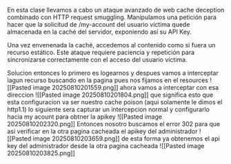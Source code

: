 En esta clase llevamos a cabo un ataque avanzado de web cache deception combinado con HTTP request smuggling. Manipulamos una petición para hacer que la solicitud de /my-account del usuario víctima quede almacenada en la caché del servidor, exponiendo así su API Key.

Una vez envenenada la caché, accedemos al contenido como si fuera un recurso estático. Este ataque requiere paciencia y repetición para sincronizarse correctamente con el acceso del usuario víctima.

Solucion
entonces lo primero es logearnos y despues vamos a interceptar lagun recurso buscando en la pagina pues nos fijamos en el resources
![[Pasted image 20250810201559.png]]
ahora vamos a interceptar con esa direccion
![[Pasted image 20250810201804.png]]
que significa esto que esta configuracion va ser nuestro cache poison (aqui solamente le dimos el http1.1)
lo siguiente sera capturar un intercepcion normal
y configurarlo hacia my acount para obtner la apikey
![[Pasted image 20250810202320.png]]
Entonces nosotro buscamos el error 302 para que asi verificar en la otra pagina cacheada el apikey del administrador
![[Pasted image 20250810203659.png]]
de esta forma ya obtenemos el api key del administrador desde la otra pagina cacheada
![[Pasted image 20250810203825.png]]

